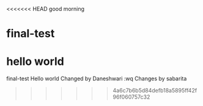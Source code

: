 <<<<<<< HEAD
good morning
# final-test
hello world
=======
final-test
Hello world
Changed by Daneshwari
:wq
Changes by sabarita
>>>>>>> 4a6c7b6b5d84defb18a5895ff42f96f060757c32
